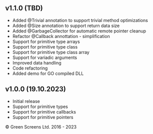 
## v1.1.0 (TBD)
 - Added @Trivial annotation to support trivial method optimizations 
 - Added @Size annotation to support return data size
 - Added @GarbageCollector for automatic remote pointer cleanup 
 - Refactor @Callback annottation - simplification
 - Support for primitive type arrays 
 - Support for primitive type class 
 - Support for primitive type class array
 - Support for variadic arguments
 - Improved data handling
 - Code refactoring
 - Added demo for GO compiled DLL

## v1.0.0 (19.10.2023)

 - Initial release
 - Support for primitive types
 - Support for primitive callbacks 
 - Support for primitive pointers

&copy; Green Screens Ltd. 2016 - 2023